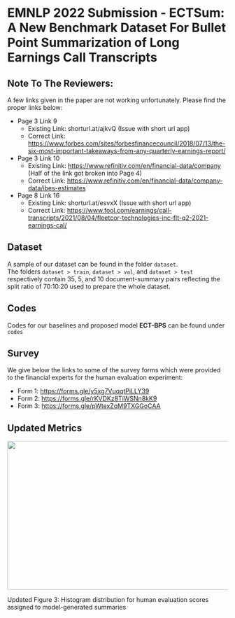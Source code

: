 # EMNLP 2022 Submission - ECTSum: A New Benchmark Dataset For Bullet Point Summarization of Long Earnings Call Transcripts

## Note To The Reviewers:
A few links given in the paper are not working unfortunately. Please find the proper links below:
- Page 3 Link 9
  - Existing Link: shorturl.at/ajkvQ (Issue with short url app)
  - Correct Link: https://www.forbes.com/sites/forbesfinancecouncil/2018/07/13/the-six-most-important-takeaways-from-any-quarterly-earnings-report/
- Page 3 Link 10
  - Existing Link: https://www.refinitiv.com/en/financial-data/company (Half of the link got broken into Page 4)
  - Correct Link: https://www.refinitiv.com/en/financial-data/company-data/ibes-estimates
- Page 8 Link 16
  - Existing Link: shorturl.at/esvxX (Issue with short url app)
  - Correct Link: https://www.fool.com/earnings/call-transcripts/2021/08/04/fleetcor-technologies-inc-flt-q2-2021-earnings-cal/
  
## Dataset
A sample of our dataset can be found in the folder `dataset`. <br />
The folders `dataset > train`, `dataset > val`, and `dataset > test` respectively contain 35, 5, and 10 document-summary pairs reflecting the split ratio of 70:10:20 used to prepare the whole dataset.

## Codes
Codes for our baselines and proposed model **ECT-BPS** can be found under `codes`

## Survey
We give below the links to some of the survey forms which were provided to the financial experts for the human evaluation experiment:
- Form 1: https://forms.gle/y5xg7VuqqtPiLLY39
- Form 2: https://forms.gle/rKVDKz8TiWSNn8kK9
- Form 3: https://forms.gle/pWtexZqM9TXGGoCAA

## Updated Metrics
<p align="center"><img src="https://github.com/rajdeep345/ECTSum/blob/main/figures/updated_figure_3.png" width="1380px" height="340px"></p>
Updated Figure 3: Histogram distribution for human evaluation scores assigned to model-generated summaries
